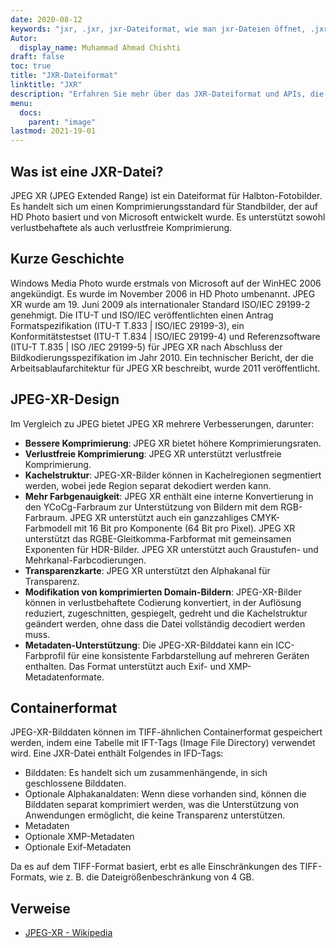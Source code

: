 ```yaml
---
date: 2020-08-12
keywords: "jxr, .jxr, jxr-Dateiformat, wie man jxr-Dateien öffnet, .jxr-Erweiterung, jxr-Erweiterung"
Autor:
  display_name: Muhammad Ahmad Chishti
draft: false
toc: true
title: "JXR-Dateiformat"
linktitle: "JXR"
description: "Erfahren Sie mehr über das JXR-Dateiformat und APIs, die JXR-Dateien erstellen und öffnen können."
menu:
  docs:
    parent: "image"
lastmod: 2021-19-01
---
```


## Was ist eine JXR-Datei? ##

JPEG XR (JPEG Extended Range) ist ein Dateiformat für Halbton-Fotobilder. Es handelt sich um einen Komprimierungsstandard für Standbilder, der auf HD Photo basiert und von Microsoft entwickelt wurde. Es unterstützt sowohl verlustbehaftete als auch verlustfreie Komprimierung.

## Kurze Geschichte ##

Windows Media Photo wurde erstmals von Microsoft auf der WinHEC 2006 angekündigt. Es wurde im November 2006 in HD Photo umbenannt. JPEG XR wurde am 19. Juni 2009 als internationaler Standard ISO/IEC 29199-2 genehmigt. Die ITU-T und ISO/IEC veröffentlichten einen Antrag Formatspezifikation (ITU-T T.833 | ISO/IEC 29199-3), ein Konformitätstestset (ITU-T T.834 | ISO/IEC 29199-4) und Referenzsoftware (ITU-T T.835 | ISO /IEC 29199-5) für JPEG XR nach Abschluss der Bildkodierungsspezifikation im Jahr 2010. Ein technischer Bericht, der die Arbeitsablaufarchitektur für JPEG XR beschreibt, wurde 2011 veröffentlicht.

## JPEG-XR-Design ##

Im Vergleich zu JPEG bietet JPEG XR mehrere Verbesserungen, darunter:

- **Bessere Komprimierung**: JPEG XR bietet höhere Komprimierungsraten.
- **Verlustfreie Komprimierung**: JPEG XR unterstützt verlustfreie Komprimierung.
- **Kachelstruktur**: JPEG-XR-Bilder können in Kachelregionen segmentiert werden, wobei jede Region separat dekodiert werden kann.
- **Mehr Farbgenauigkeit**: JPEG XR enthält eine interne Konvertierung in den YCoCg-Farbraum zur Unterstützung von Bildern mit dem RGB-Farbraum. JPEG XR unterstützt auch ein ganzzahliges CMYK-Farbmodell mit 16 Bit pro Komponente (64 Bit pro Pixel). JPEG XR unterstützt das RGBE-Gleitkomma-Farbformat mit gemeinsamen Exponenten für HDR-Bilder. JPEG XR unterstützt auch Graustufen- und Mehrkanal-Farbcodierungen.
- **Transparenzkarte**: JPEG XR unterstützt den Alphakanal für Transparenz.
- **Modifikation von komprimierten Domain-Bildern**: JPEG-XR-Bilder können in verlustbehaftete Codierung konvertiert, in der Auflösung reduziert, zugeschnitten, gespiegelt, gedreht und die Kachelstruktur geändert werden, ohne dass die Datei vollständig decodiert werden muss.
- **Metadaten-Unterstützung**: Die JPEG-XR-Bilddatei kann ein ICC-Farbprofil für eine konsistente Farbdarstellung auf mehreren Geräten enthalten. Das Format unterstützt auch Exif- und XMP-Metadatenformate.

## Containerformat ##

JPEG-XR-Bilddaten können im TIFF-ähnlichen Containerformat gespeichert werden, indem eine Tabelle mit IFT-Tags (Image File Directory) verwendet wird. Eine JXR-Datei enthält Folgendes in IFD-Tags:

- Bilddaten: Es handelt sich um zusammenhängende, in sich geschlossene Bilddaten.
- Optionale Alphakanaldaten: Wenn diese vorhanden sind, können die Bilddaten separat komprimiert werden, was die Unterstützung von Anwendungen ermöglicht, die keine Transparenz unterstützen.
- Metadaten
- Optionale XMP-Metadaten
- Optionale Exif-Metadaten

Da es auf dem TIFF-Format basiert, erbt es alle Einschränkungen des TIFF-Formats, wie z. B. die Dateigrößenbeschränkung von 4 GB.

## Verweise ##

- [JPEG-XR - Wikipedia](https://en.wikipedia.org/wiki/JPEG_XR)

